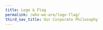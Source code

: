 ```yaml
---
title: Logo & Flag
permalink: /who-we-are/logo-flag/
third_nav_title: Our Corporate Philosophy
---
```

